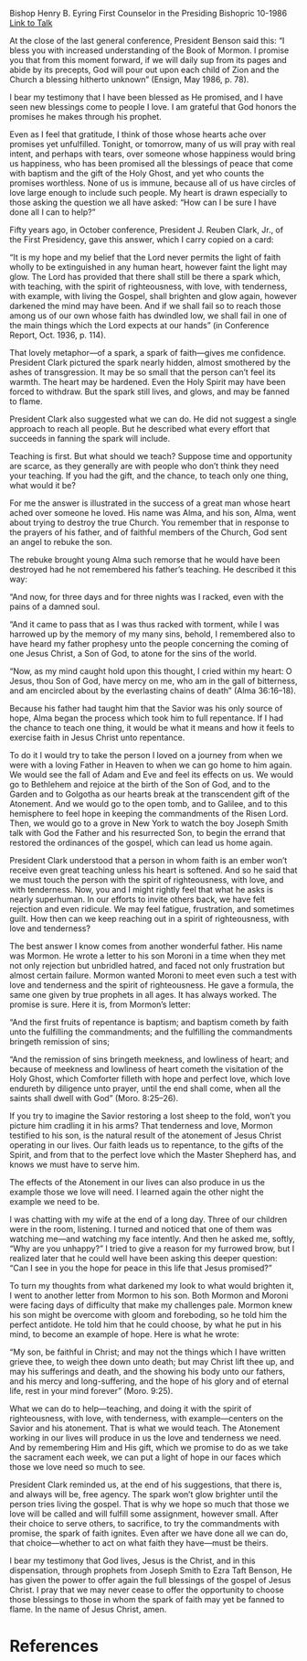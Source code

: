Bishop Henry B. Eyring
First Counselor in the Presiding Bishopric
10-1986
[Link to Talk](https://www.churchofjesuschrist.org/study/general-conference/1986/10/the-spark-of-faith?lang=eng)

At the close of the last general conference, President Benson said this: “I bless you with increased understanding of the Book of Mormon. I promise you that from this moment forward, if we will daily sup from its pages and abide by its precepts, God will pour out upon each child of Zion and the Church a blessing hitherto unknown” (Ensign, May 1986, p. 78).

I bear my testimony that I have been blessed as He promised, and I have seen new blessings come to people I love. I am grateful that God honors the promises he makes through his prophet.

Even as I feel that gratitude, I think of those whose hearts ache over promises yet unfulfilled. Tonight, or tomorrow, many of us will pray with real intent, and perhaps with tears, over someone whose happiness would bring us happiness, who has been promised all the blessings of peace that come with baptism and the gift of the Holy Ghost, and yet who counts the promises worthless. None of us is immune, because all of us have circles of love large enough to include such people. My heart is drawn especially to those asking the question we all have asked: “How can I be sure I have done all I can to help?”

Fifty years ago, in October conference, President J. Reuben Clark, Jr., of the First Presidency, gave this answer, which I carry copied on a card:

“It is my hope and my belief that the Lord never permits the light of faith wholly to be extinguished in any human heart, however faint the light may glow. The Lord has provided that there shall still be there a spark which, with teaching, with the spirit of righteousness, with love, with tenderness, with example, with living the Gospel, shall brighten and glow again, however darkened the mind may have been. And if we shall fail so to reach those among us of our own whose faith has dwindled low, we shall fail in one of the main things which the Lord expects at our hands” (in Conference Report, Oct. 1936, p. 114).

That lovely metaphor—of a spark, a spark of faith—gives me confidence. President Clark pictured the spark nearly hidden, almost smothered by the ashes of transgression. It may be so small that the person can’t feel its warmth. The heart may be hardened. Even the Holy Spirit may have been forced to withdraw. But the spark still lives, and glows, and may be fanned to flame.

President Clark also suggested what we can do. He did not suggest a single approach to reach all people. But he described what every effort that succeeds in fanning the spark will include.

Teaching is first. But what should we teach? Suppose time and opportunity are scarce, as they generally are with people who don’t think they need your teaching. If you had the gift, and the chance, to teach only one thing, what would it be?

For me the answer is illustrated in the success of a great man whose heart ached over someone he loved. His name was Alma, and his son, Alma, went about trying to destroy the true Church. You remember that in response to the prayers of his father, and of faithful members of the Church, God sent an angel to rebuke the son.

The rebuke brought young Alma such remorse that he would have been destroyed had he not remembered his father’s teaching. He described it this way:

“And now, for three days and for three nights was I racked, even with the pains of a damned soul.

“And it came to pass that as I was thus racked with torment, while I was harrowed up by the memory of my many sins, behold, I remembered also to have heard my father prophesy unto the people concerning the coming of one Jesus Christ, a Son of God, to atone for the sins of the world.

“Now, as my mind caught hold upon this thought, I cried within my heart: O Jesus, thou Son of God, have mercy on me, who am in the gall of bitterness, and am encircled about by the everlasting chains of death” (Alma 36:16–18).

Because his father had taught him that the Savior was his only source of hope, Alma began the process which took him to full repentance. If I had the chance to teach one thing, it would be what it means and how it feels to exercise faith in Jesus Christ unto repentance.

To do it I would try to take the person I loved on a journey from when we were with a loving Father in Heaven to when we can go home to him again. We would see the fall of Adam and Eve and feel its effects on us. We would go to Bethlehem and rejoice at the birth of the Son of God, and to the Garden and to Golgotha as our hearts break at the transcendent gift of the Atonement. And we would go to the open tomb, and to Galilee, and to this hemisphere to feel hope in keeping the commandments of the Risen Lord. Then, we would go to a grove in New York to watch the boy Joseph Smith talk with God the Father and his resurrected Son, to begin the errand that restored the ordinances of the gospel, which can lead us home again.

President Clark understood that a person in whom faith is an ember won’t receive even great teaching unless his heart is softened. And so he said that we must touch the person with the spirit of righteousness, with love, and with tenderness. Now, you and I might rightly feel that what he asks is nearly superhuman. In our efforts to invite others back, we have felt rejection and even ridicule. We may feel fatigue, frustration, and sometimes guilt. How then can we keep reaching out in a spirit of righteousness, with love and tenderness?

The best answer I know comes from another wonderful father. His name was Mormon. He wrote a letter to his son Moroni in a time when they met not only rejection but unbridled hatred, and faced not only frustration but almost certain failure. Mormon wanted Moroni to meet even such a test with love and tenderness and the spirit of righteousness. He gave a formula, the same one given by true prophets in all ages. It has always worked. The promise is sure. Here it is, from Mormon’s letter:

“And the first fruits of repentance is baptism; and baptism cometh by faith unto the fulfilling the commandments; and the fulfilling the commandments bringeth remission of sins;

“And the remission of sins bringeth meekness, and lowliness of heart; and because of meekness and lowliness of heart cometh the visitation of the Holy Ghost, which Comforter filleth with hope and perfect love, which love endureth by diligence unto prayer, until the end shall come, when all the saints shall dwell with God” (Moro. 8:25–26).

If you try to imagine the Savior restoring a lost sheep to the fold, won’t you picture him cradling it in his arms? That tenderness and love, Mormon testified to his son, is the natural result of the atonement of Jesus Christ operating in our lives. Our faith leads us to repentance, to the gifts of the Spirit, and from that to the perfect love which the Master Shepherd has, and knows we must have to serve him.

The effects of the Atonement in our lives can also produce in us the example those we love will need. I learned again the other night the example we need to be.

I was chatting with my wife at the end of a long day. Three of our children were in the room, listening. I turned and noticed that one of them was watching me—and watching my face intently. And then he asked me, softly, “Why are you unhappy?” I tried to give a reason for my furrowed brow, but I realized later that he could well have been asking this deeper question: “Can I see in you the hope for peace in this life that Jesus promised?”

To turn my thoughts from what darkened my look to what would brighten it, I went to another letter from Mormon to his son. Both Mormon and Moroni were facing days of difficulty that make my challenges pale. Mormon knew his son might be overcome with gloom and foreboding, so he told him the perfect antidote. He told him that he could choose, by what he put in his mind, to become an example of hope. Here is what he wrote:

“My son, be faithful in Christ; and may not the things which I have written grieve thee, to weigh thee down unto death; but may Christ lift thee up, and may his sufferings and death, and the showing his body unto our fathers, and his mercy and long-suffering, and the hope of his glory and of eternal life, rest in your mind forever” (Moro. 9:25).

What we can do to help—teaching, and doing it with the spirit of righteousness, with love, with tenderness, with example—centers on the Savior and his atonement. That is what we would teach. The Atonement working in our lives will produce in us the love and tenderness we need. And by remembering Him and His gift, which we promise to do as we take the sacrament each week, we can put a light of hope in our faces which those we love need so much to see.

President Clark reminded us, at the end of his suggestions, that there is, and always will be, free agency. The spark won’t glow brighter until the person tries living the gospel. That is why we hope so much that those we love will be called and will fulfill some assignment, however small. After their choice to serve others, to sacrifice, to try the commandments with promise, the spark of faith ignites. Even after we have done all we can do, that choice—whether to act on what faith they have—must be theirs.

I bear my testimony that God lives, Jesus is the Christ, and in this dispensation, through prophets from Joseph Smith to Ezra Taft Benson, He has given the power to offer again the full blessings of the gospel of Jesus Christ. I pray that we may never cease to offer the opportunity to choose those blessings to those in whom the spark of faith may yet be fanned to flame. In the name of Jesus Christ, amen.

# References
